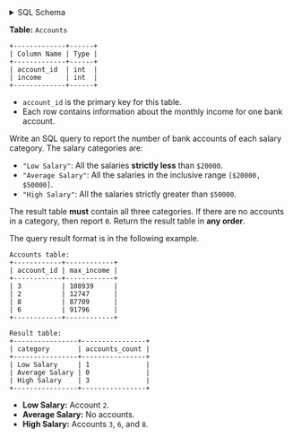 <details>
<summary> SQL Schema</summary>

```sql
DROP TABLE IF EXISTS Accounts;

CREATE TABLE IF NOT EXISTS
  Accounts (account_id int, income int);

INSERT INTO
  Accounts (account_id, income)
VALUES
  ('3', '108939'),
  ('2', '12747'),
  ('8', '87709'),
  ('6', '91796');
```

</details>

**Table:** `Accounts`

```
+-------------+------+
| Column Name | Type |
+-------------+------+
| account_id  | int  |
| income      | int  |
+-------------+------+
```

- `account_id` is the primary key for this table.
- Each row contains information about the monthly income for one bank account.

Write an SQL query to report the number of bank accounts of each salary category. The salary categories are:

- `"Low Salary"`: All the salaries **strictly less** than `$20000`.
- `"Average Salary"`: All the salaries in the inclusive range `[$20000, $50000]`.
- `"High Salary"`: All the salaries strictly greater than `$50000`.

The result table **must** contain all three categories. If there are no accounts in a category, then report `0`. Return the result table in **any order**.

The query result format is in the following example.

```
Accounts table:
+------------+------------+
| account_id | max_income |
+------------+------------+
| 3          | 108939     |
| 2          | 12747      |
| 8          | 87709      |
| 6          | 91796      |
+------------+------------+

Result table:
+----------------+----------------+
| category       | accounts_count |
+----------------+----------------+
| Low Salary     | 1              |
| Average Salary | 0              |
| High Salary    | 3              |
+----------------+----------------+
```

- **Low Salary:** Account `2`.
- **Average Salary:** No accounts.
- **High Salary:** Accounts `3`, `6`, and `8`.